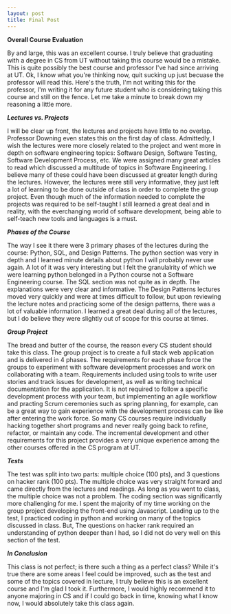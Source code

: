 ```yaml
---
layout: post
title: Final Post
---
```


**Overall Course Evaluation**

By and large, this was an excellent course. I truly believe that graduating with a degree in CS from UT without taking this course would be a mistake.
This is quite possibly the best course and professor I've had since arriving at UT. Ok, I know what you're thinking now, quit sucking up just 
becuase the professor will read this. Here's the truth, I'm not writing this for the professor, I'm writing it for any future student who is 
considering taking this course and still on the fence. Let me take a minute to break down my reasoning a little more.


***Lectures vs. Projects***

I will be clear up front, the lectures and projects have little to no overlap. Professor Downing even states this on the first day of class.
Admittedly, I wish the lectures were more closely related to the project and went more in depth on software engineering topics: Software Design, Software Testing, Software Development Process, etc. We were assigned many great articles to read which discussed a multitude 
of topics in Software Engineering. I believe many of these could have been discussed at greater length during the lectures. However, the lectures were still very informative, they just left a lot of learning to be done outside of class 
in order to complete the group project. Even though much of the information needed to complete the projects was required to be self-taught 
I still learned a great deal and in reality, with the everchanging world of software development, being able to self-teach new tools and languages 
is a must.

***Phases of the Course***

The way I see it there were 3 primary phases of the lectures during the course: Python, SQL, and Design Patterns.
The python section was very in depth and I learned minute details about python I will probably never use again. A lot of it was very interesting 
but I felt the granulalrity of which we were learning python belonged in a Python course not a Software Engineering course.
The SQL section was not quite as in depth. The explanations were very clear and informative. The Design Patterns lectures moved very quickly and 
were at times difficult to follow, but upon reviewing the lecture notes and practicing some of the design patterns, there was a lot of valuable information.
I learned a great deal during all of the lectures, but I do believe they were slightly out of scope for this course at times.

***Group Project***

The bread and butter of the course, the reason every CS student should take this class. The group project is to create a full stack web application and is delivered in 4 phases. The requirements for each phase force the groups to experiment with software development processes and work on collaborating with a team. Requirements included using tools to write user stories and track issues for development, as well as writing technical documentation for the application. It is not required to follow a specific development process with your team, but implementing an agile workflow and practing Scrum ceremonies such as spring planning, for example, can be a great way to gain experience with the development process can be like after entering the work force. So many CS courses require individually hacking together short programs and never really going back to refine, refactor, or maintain any code. The incremental development and other requirements for this project provides a very unique experience among the other courses offered in the CS program at UT.

***Tests***

The test was split into two parts: multiple choice (100 pts), and 3 questions on hacker rank (100 pts). The multiple choice was very straight forward and came directly from the lectures and readings. As long as you went to class, the multiple choice was not a problem. The coding section was significantly more challenging for me. I spent the majority of my time working on the group project developing the front-end using Javascript. Leading up to the test, I practiced coding in python and working on many of the topics discussed in class. But, The questions on hacker rank required an understanding of python deeper than I had, so I did not do very well on this section of the test.

***In Conclusion***

This class is not perfect; is there such a thing as a perfect class? While it's true there are some areas I feel could be improved, such as the test and some of the topics covered in lecture, I truly believe this is an excellent course and I'm glad I took it. Furthermore, I would highly recommend it to anyone majoring in CS and if I could go back in time, knowing what I know now, I would absolutely take this class again.




